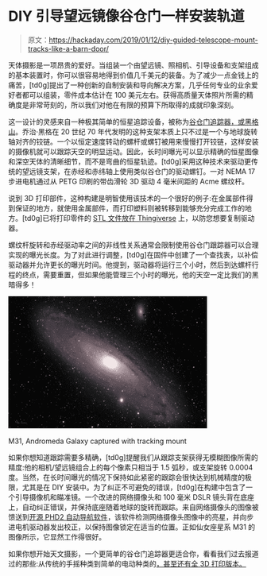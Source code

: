 # DIY 引导望远镜像谷仓门一样安装轨道

> 原文：<https://hackaday.com/2019/01/12/diy-guided-telescope-mount-tracks-like-a-barn-door/>

天体摄影是一项昂贵的爱好。当组装一个由望远镜、照相机、引导设备和支架组成的基本装置时，你可以很容易地得到价值几千美元的装备。为了减少一点金钱上的痛苦，[td0g]提出了一种创新的自制安装和导向解决方案，几乎任何专业的业余爱好者都可以组装，零件成本估计在 100 美元左右。获得高质量天体照片所需的精确度是非常苛刻的，所以我们对他在有限的预算下所取得的成就印象深刻。

这一设计的灵感来自一种极其简单的恒星追踪设备，被称为[谷仓门追踪器，或黑格山](https://en.wikipedia.org/wiki/Barn_door_tracker)。乔治·黑格在 20 世纪 70 年代发明的这种支架本质上只不过是一个与地球旋转轴对齐的铰链。一个以恒定速度转动的螺杆或螺钉被用来慢慢打开铰链，这样安装的摄像机就可以跟踪天空的明显运动。因此，长时间曝光可以显示精确的恒星图像和深空天体的清晰细节，而不是弯曲的恒星轨迹。[td0g]采用这种技术来驱动更传统的望远镜支架，在赤经和赤纬轴上使用类似谷仓门的驱动螺钉。一对 NEMA 17 步进电机通过从 PETG 印刷的带齿滑轮 3D 驱动 4 毫米间距的 Acme 螺纹杆。

说到 3D 打印部件，这种构建是明智使用该技术的一个很好的例子:在金属部件得到保证的地方，就使用金属部件，而打印塑料则被转移到能够充分完成工作的地方。[td0g]已将打印零件的 [STL 文件放在 Thingiverse](https://www.thingiverse.com/thing:3345732) 上，以防您想要复制驱动器。

螺纹杆旋转和赤经驱动率之间的非线性关系通常会限制使用谷仓门跟踪器可以合理实现的曝光长度。为了对此进行调整，[td0g]在固件中创建了一个查找表，以补偿驱动器并允许更长的曝光时间。他提到，驱动器将运行三个小时，然后到达螺杆行程的终点，需要重置，但如果他能管理三个小时的曝光，他的天空一定比我们的黑暗得多！

![](img/e38b52a676473b3d9506667849814fe3.png)

M31, Andromeda Galaxy captured with tracking mount

如果你想知道跟踪需要多精确，[td0g]提醒我们从跟踪支架获得无模糊图像所需的精度:他的相机/望远镜组合上的每个像素只相当于 1.5 弧秒，或支架旋转 0.0004 度。当然，在长时间曝光的情况下保持如此紧密的跟踪会很快达到机械精度的极限，尤其是在 DIY 安装中。为了纠正不可避免的错误，[td0g]在构建中包含了一个引导摄像机和瞄准镜。一个改进的网络摄像头和 100 毫米 DSLR 镜头背在底座上，自动纠正错误，并保持底座随着地球的旋转而跟踪。来自网络摄像头的图像被馈送到[开源 PHD2 自动导航软件](https://openphdguiding.org/)，该软件检测网络摄像头图像中的亮星，并向步进电机驱动器发出校正，以保持图像锁定在适当的位置。正如仙女座星系 M31 的图像所示，它显然工作得很好。

如果你想开始天文摄影，一个更简单的谷仓门追踪器更适合你，看看我们过去报道过的那些:从传统的手摇种类到简单的电动种类的[，甚至还有全 3D 打印版本](https://hackaday.com/2014/01/23/avr-barn-door-tracker-for-astrophotography/)[。](https://hackaday.com/2018/06/03/3d-printed-clockwork-star-tracker/)
